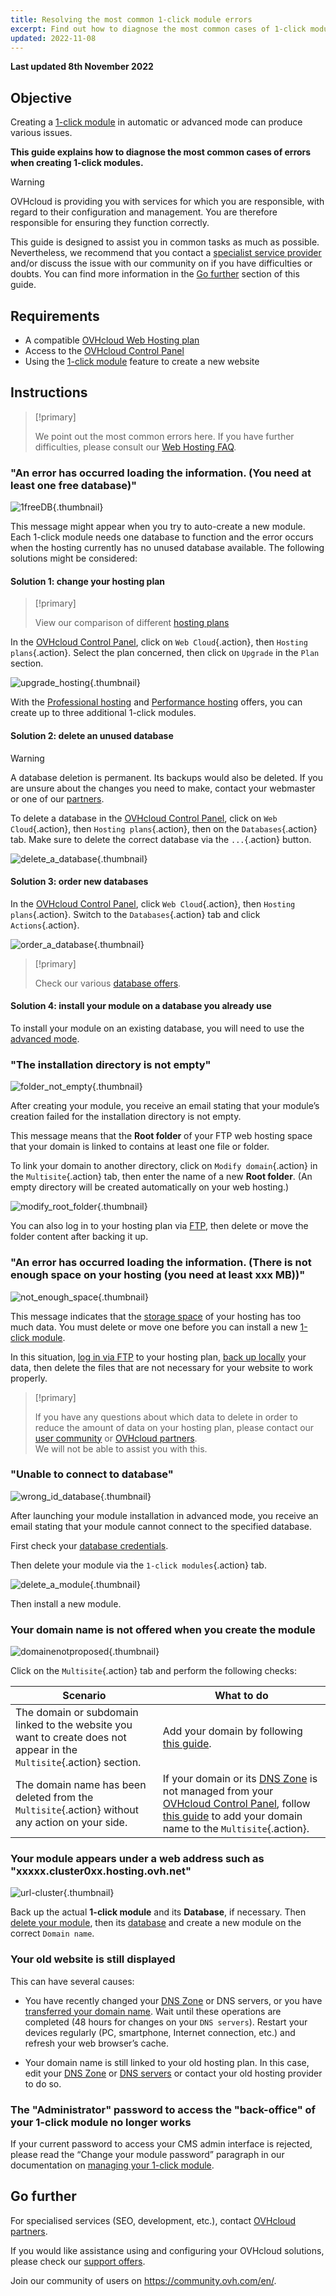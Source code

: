 ```yaml
---
title: Resolving the most common 1-click module errors
excerpt: Find out how to diagnose the most common cases of 1-click module creation errors
updated: 2022-11-08
---
```


**Last updated 8th November 2022**

## Objective

Creating a [1-click module](/pages/web/hosting/cms_install_1_click_modules) in automatic or advanced mode can produce various issues.

**This guide explains how to diagnose the most common cases of errors when creating 1-click modules.**

> [!warning]
> OVHcloud is providing you with services for which you are responsible, with regard to their configuration and management. You are therefore responsible for ensuring they function correctly.
>
> This guide is designed to assist you in common tasks as much as possible. Nevertheless, we recommend that you contact a [specialist service provider](https://partner.ovhcloud.com/asia/directory/) and/or discuss the issue with our community on if you have difficulties or doubts. You can find more information in the [Go further](#gofurther) section of this guide.
>

## Requirements

- A compatible [OVHcloud Web Hosting plan](https://www.ovhcloud.com/asia/web-hosting/)
- Access to the [OVHcloud Control Panel](https://ca.ovh.com/auth/?action=gotomanager&from=https://www.ovh.com/asia/&ovhSubsidiary=asia)
- Using the [1-click module](/pages/web/hosting/cms_install_1_click_modules) feature to create a new website

## Instructions

> [!primary]
>
> We point out the most common errors here. If you have further difficulties, please consult our [Web Hosting FAQ](/pages/web/hosting/faq-web_hosting).
>

### "An error has occurred loading the information. (You need at least one free database)"

![1freeDB](images/1freeDB.png){.thumbnail}

This message might appear when you try to auto-create a new module. Each 1-click module needs one database to function and the error occurs when the hosting currently has no unused database available. The following solutions might be considered:

#### Solution 1: change your hosting plan

> [!primary]
>
> View our comparison of different [hosting plans](/pages/web/hosting/faq-web_hosting)

In the [OVHcloud Control Panel](https://ca.ovh.com/auth/?action=gotomanager&from=https://www.ovh.com/asia/&ovhSubsidiary=asia), click on `Web Cloud`{.action}, then `Hosting plans`{.action}. Select the plan concerned, then click on `Upgrade` in the `Plan` section.

![upgrade_hosting](images/upgrade_hosting.png){.thumbnail}

With the [Professional hosting](https://www.ovhcloud.com/asia/web-hosting/professional-offer/) and [Performance hosting](https://www.ovhcloud.com/asia/web-hosting/performance-offer/) offers, you can create up to three additional 1-click modules.

#### Solution 2: delete an unused database <a name="deleteDB"></a>

> [!warning]
>
> A database deletion is permanent. Its backups would also be deleted. If you are unsure about the changes you need to make, contact your webmaster or one of our [partners](https://partner.ovhcloud.com/asia/directory/).
>

To delete a database in the [OVHcloud Control Panel](https://ca.ovh.com/auth/?action=gotomanager&from=https://www.ovh.com/asia/&ovhSubsidiary=asia), click on `Web Cloud`{.action}, then `Hosting plans`{.action}, then on the `Databases`{.action} tab. Make sure to delete the correct database via the `...`{.action} button.

![delete_a_database](images/delete_a_database.png){.thumbnail}

#### Solution 3: order new databases

In the [OVHcloud Control Panel](https://ca.ovh.com/auth/?action=gotomanager&from=https://www.ovh.com/asia/&ovhSubsidiary=asia), click `Web Cloud`{.action}, then `Hosting plans`{.action}. Switch to the `Databases`{.action} tab and click `Actions`{.action}.

![order_a_database](images/order_a_database.png){.thumbnail}

> [!primary]
>
> Check our various [database offers](https://www.ovhcloud.com/asia/web-hosting/options/start-sql/).
>

#### Solution 4: install your module on a database you already use

To install your module on an existing database, you will need to use the [advanced mode](/pages/web/hosting/cms_install_1_click_modules#advanced-module-installation).

### "The installation directory is not empty"

![folder_not_empty](images/folder_not_empty.png){.thumbnail}

After creating your module, you receive an email stating that your module’s creation failed for the installation directory is not empty.

This message means that the **Root folder** of your FTP web hosting space that your domain is linked to contains at least one file or folder.

To link your domain to another directory, click on `Modify domain`{.action} in the `Multisite`{.action} tab, then enter the name of a new **Root folder**. (An empty directory will be created automatically on your web hosting.)

![modify_root_folder](images/modify_root_folder.png){.thumbnail}

You can also log in to your hosting plan via [FTP](/pages/web/hosting/ftp_connection), then delete or move the folder content after backing it up.

### "An error has occurred loading the information. (There is not enough space on your hosting (you need at least xxx MB))"

![not_enough_space](images/not_enough_space.png){.thumbnail}

This message indicates that the [storage space](../log-in-to-storage-ftp-web-hosting/) of your hosting has too much data. You must delete or move one before you can install a new [1-click module](/pages/web/hosting/cms_install_1_click_modules).

In this situation, [log in via FTP](../log-in-to-storage-ftp-web-hosting/) to your hosting plan, [back up locally](/pages/web/hosting/ftp_filezilla_user_guide#file-transfers) your data, then delete the files that are not necessary for your website to work properly.

> [!primary]
>
> If you have any questions about which data to delete in order to reduce the amount of data on your hosting plan, please contact our [user community](https://community.ovh.com/en/) or [OVHcloud partners](https://partner.ovhcloud.com/asia/directory/).<br>
> We will not be able to assist you with this.
>

### "Unable to connect to database" <a name="deleteModule"></a>

![wrong_id_database](images/wrong_id_database.png){.thumbnail}

After launching your module installation in advanced mode, you receive an email stating that your module cannot connect to the specified database.

First check your [database credentials](/pages/web/hosting/cms_install_1_click_modules#advanced-module-installation).

Then delete your module via the `1-click modules`{.action} tab.

![delete_a_module](images/delete_a_module.png){.thumbnail}

Then install a new module.

### Your domain name is not offered when you create the module

![domainenotproposed](images/domainenotproposed.png){.thumbnail}

Click on the `Multisite`{.action} tab and perform the following checks:

|Scenario|What to do|
|---|---|
|The domain or subdomain linked to the website you want to create does not appear in the `Multisite`{.action} section.|Add your domain by following [this guide](/pages/web/hosting/multisites_configure_multisite#step-21-adding-an-ovhcloud-registered-domain).|
|The domain name has been deleted from the `Multisite`{.action} without any action on your side.|If your domain or its [DNS Zone](../../domains/web_hosting_how_to_edit_my_dns_zone/#understanding-dns) is not managed from your [OVHcloud Control Panel](https://ca.ovh.com/auth/?action=gotomanager&from=https://www.ovh.com/asia/&ovhSubsidiary=asia), follow [this guide](/pages/web/hosting/multisites_configure_multisite#step-22-adding-an-external-domain) to add your domain name to the `Multisite`{.action}.|

### Your module appears under a web address such as "xxxxx.cluster0xx.hosting.ovh.net"

![url-cluster](images/url-cluster.png){.thumbnail}

Back up the actual **1-click module** and its **Database**, if necessary. Then [delete your module](#deleteModule), then its [database](#deleteDB) and create a new module on the correct `Domain name`.

### Your old website is still displayed

This can have several causes: 

- You have recently changed your [DNS Zone](../../domains/web_hosting_how_to_edit_my_dns_zone/#understanding-dns) or DNS servers, or you have [transferred your domain name](/pages/web/domains/transfer_incoming_generic_domain). Wait until these operations are completed (48 hours for changes on your `DNS servers`). Restart your devices regularly (PC, smartphone, Internet connection, etc.) and refresh your web browser’s cache.

- Your domain name is still linked to your old hosting plan. In this case, edit your [DNS Zone](../../domains/web_hosting_how_to_edit_my_dns_zone/#edit-your-domain-names-ovhcloud-dns-zone) or [DNS servers](/pages/web/domains/dns_server_general_information#modifying-dns-servers) or contact your old hosting provider to do so.

### The "Administrator" password to access the "back-office" of your 1-click module no longer works <a name="adminpassword"></a>

If your current password to access your CMS admin interface is rejected, please read the “Change your module password” paragraph in our documentation on [managing your 1-click module](/pages/web/hosting/cms_manage_1_click_module#password-change).

## Go further <a name="#gofurther"></a>

For specialised services (SEO, development, etc.), contact [OVHcloud partners](https://partner.ovhcloud.com/asia/directory/).

If you would like assistance using and configuring your OVHcloud solutions, please check our [support offers](https://www.ovhcloud.com/asia/support-levels/).

Join our community of users on <https://community.ovh.com/en/>.
